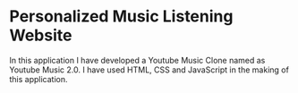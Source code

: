 # Personalized Music Listening Website
In this application I have developed a Youtube Music Clone named as Youtube Music 2.0. I have used HTML, CSS and JavaScript in the making of this application.
